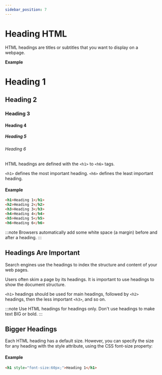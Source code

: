 ```yaml
---
sidebar_position: 7
---
```



# Heading HTML 

HTML headings are titles or subtitles that you want to display on a webpage.

**Example**
<h1>Heading 1</h1>
<h2>Heading 2</h2>
<h3>Heading 3</h3>
<h4>Heading 4</h4>
<h5>Heading 5</h5>
<h6>Heading 6</h6>


HTML headings are defined with the `<h1>` to `<h6>` tags.

`<h1>` defines the most important heading. `<h6>` defines the least important heading.

#### Example
```html
<h1>Heading 1</h1>
<h2>Heading 2</h2>
<h3>Heading 3</h3>
<h4>Heading 4</h4>
<h5>Heading 5</h5>
<h6>Heading 6</h6>
```
:::note 
Browsers automatically add some white space (a margin) before and after a heading.
:::

## Headings Are Important

Search engines use the headings to index the structure and content of your web pages.

Users often skim a page by its headings. It is important to use headings to show the document structure.

`<h1>` headings should be used for main headings, followed by `<h2>` headings, then the less important `<h3>`, and so on.

:::note 
Use HTML headings for headings only. Don't use headings to make text BIG or bold.
:::

## Bigger Headings
Each HTML heading has a default size. However, you can specify the size for any heading with the style attribute, using the CSS font-size property:

#### Example
```html
<h1 style="font-size:60px;">Heading 1</h1>
```